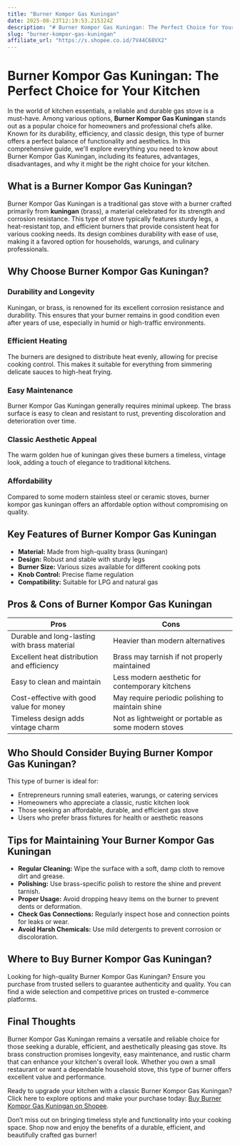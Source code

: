 ```yaml
---
title: "Burner Kompor Gas Kuningan"
date: 2025-08-23T12:19:53.215324Z
description: "# Burner Kompor Gas Kuningan: The Perfect Choice for Your Kitchen..."
slug: "burner-kompor-gas-kuningan"
affiliate_url: "https://s.shopee.co.id/7V44C68VX2"
---
```

# Burner Kompor Gas Kuningan: The Perfect Choice for Your Kitchen

In the world of kitchen essentials, a reliable and durable gas stove is a must-have. Among various options, **Burner Kompor Gas Kuningan** stands out as a popular choice for homeowners and professional chefs alike. Known for its durability, efficiency, and classic design, this type of burner offers a perfect balance of functionality and aesthetics. In this comprehensive guide, we'll explore everything you need to know about Burner Kompor Gas Kuningan, including its features, advantages, disadvantages, and why it might be the right choice for your kitchen.

## What is a Burner Kompor Gas Kuningan?

Burner Kompor Gas Kuningan is a traditional gas stove with a burner crafted primarily from **kuningan** (brass), a material celebrated for its strength and corrosion resistance. This type of stove typically features sturdy legs, a heat-resistant top, and efficient burners that provide consistent heat for various cooking needs. Its design combines durability with ease of use, making it a favored option for households, warungs, and culinary professionals.

## Why Choose Burner Kompor Gas Kuningan?

### Durability and Longevity

Kuningan, or brass, is renowned for its excellent corrosion resistance and durability. This ensures that your burner remains in good condition even after years of use, especially in humid or high-traffic environments.

### Efficient Heating

The burners are designed to distribute heat evenly, allowing for precise cooking control. This makes it suitable for everything from simmering delicate sauces to high-heat frying.

### Easy Maintenance

Burner Kompor Gas Kuningan generally requires minimal upkeep. The brass surface is easy to clean and resistant to rust, preventing discoloration and deterioration over time.

### Classic Aesthetic Appeal

The warm golden hue of kuningan gives these burners a timeless, vintage look, adding a touch of elegance to traditional kitchens.

### Affordability

Compared to some modern stainless steel or ceramic stoves, burner kompor gas kuningan offers an affordable option without compromising on quality.

## Key Features of Burner Kompor Gas Kuningan

- **Material:** Made from high-quality brass (kuningan)
- **Design:** Robust and stable with sturdy legs
- **Burner Size:** Various sizes available for different cooking pots
- **Knob Control:** Precise flame regulation
- **Compatibility:** Suitable for LPG and natural gas

## Pros & Cons of Burner Kompor Gas Kuningan

| **Pros** | **Cons** |
|---|---|
| Durable and long-lasting with brass material | Heavier than modern alternatives |
| Excellent heat distribution and efficiency | Brass may tarnish if not properly maintained |
| Easy to clean and maintain | Less modern aesthetic for contemporary kitchens |
| Cost-effective with good value for money | May require periodic polishing to maintain shine |
| Timeless design adds vintage charm | Not as lightweight or portable as some modern stoves |

## Who Should Consider Buying Burner Kompor Gas Kuningan?

This type of burner is ideal for:

- Entrepreneurs running small eateries, warungs, or catering services
- Homeowners who appreciate a classic, rustic kitchen look
- Those seeking an affordable, durable, and efficient gas stove
- Users who prefer brass fixtures for health or aesthetic reasons

## Tips for Maintaining Your Burner Kompor Gas Kuningan

- **Regular Cleaning:** Wipe the surface with a soft, damp cloth to remove dirt and grease.
- **Polishing:** Use brass-specific polish to restore the shine and prevent tarnish.
- **Proper Usage:** Avoid dropping heavy items on the burner to prevent dents or deformation.
- **Check Gas Connections:** Regularly inspect hose and connection points for leaks or wear.
- **Avoid Harsh Chemicals:** Use mild detergents to prevent corrosion or discoloration.

## Where to Buy Burner Kompor Gas Kuningan?

Looking for high-quality Burner Kompor Gas Kuningan? Ensure you purchase from trusted sellers to guarantee authenticity and quality. You can find a wide selection and competitive prices on trusted e-commerce platforms.

## Final Thoughts

Burner Kompor Gas Kuningan remains a versatile and reliable choice for those seeking a durable, efficient, and aesthetically pleasing gas stove. Its brass construction promises longevity, easy maintenance, and rustic charm that can enhance your kitchen's overall look. Whether you own a small restaurant or want a dependable household stove, this type of burner offers excellent value and performance.

Ready to upgrade your kitchen with a classic Burner Kompor Gas Kuningan? Click here to explore options and make your purchase today: [Buy Burner Kompor Gas Kuningan on Shopee](https://s.shopee.co.id/7V44C68VX2).  

Don’t miss out on bringing timeless style and functionality into your cooking space. Shop now and enjoy the benefits of a durable, efficient, and beautifully crafted gas burner!